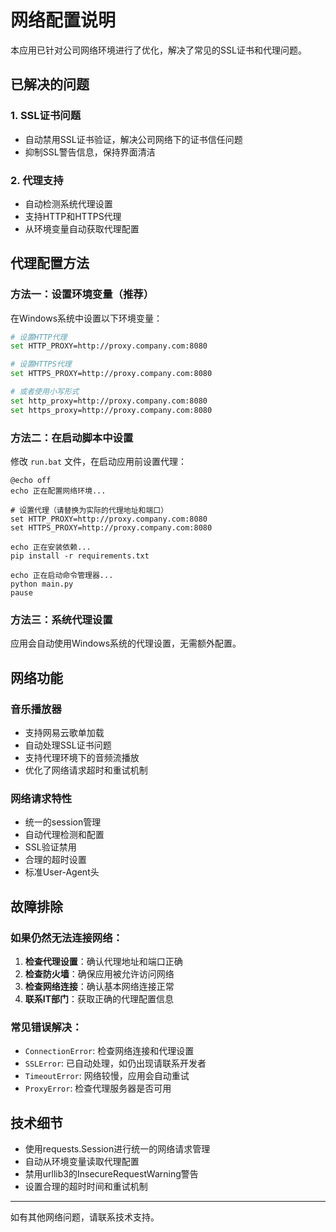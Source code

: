 # 网络配置说明

本应用已针对公司网络环境进行了优化，解决了常见的SSL证书和代理问题。

## 已解决的问题

### 1. SSL证书问题
- 自动禁用SSL证书验证，解决公司网络下的证书信任问题
- 抑制SSL警告信息，保持界面清洁

### 2. 代理支持
- 自动检测系统代理设置
- 支持HTTP和HTTPS代理
- 从环境变量自动获取代理配置

## 代理配置方法

### 方法一：设置环境变量（推荐）

在Windows系统中设置以下环境变量：

```bash
# 设置HTTP代理
set HTTP_PROXY=http://proxy.company.com:8080

# 设置HTTPS代理
set HTTPS_PROXY=http://proxy.company.com:8080

# 或者使用小写形式
set http_proxy=http://proxy.company.com:8080
set https_proxy=http://proxy.company.com:8080
```

### 方法二：在启动脚本中设置

修改 `run.bat` 文件，在启动应用前设置代理：

```batch
@echo off
echo 正在配置网络环境...

# 设置代理（请替换为实际的代理地址和端口）
set HTTP_PROXY=http://proxy.company.com:8080
set HTTPS_PROXY=http://proxy.company.com:8080

echo 正在安装依赖...
pip install -r requirements.txt

echo 正在启动命令管理器...
python main.py
pause
```

### 方法三：系统代理设置

应用会自动使用Windows系统的代理设置，无需额外配置。

## 网络功能

### 音乐播放器
- 支持网易云歌单加载
- 自动处理SSL证书问题
- 支持代理环境下的音频流播放
- 优化了网络请求超时和重试机制

### 网络请求特性
- 统一的session管理
- 自动代理检测和配置
- SSL验证禁用
- 合理的超时设置
- 标准User-Agent头

## 故障排除

### 如果仍然无法连接网络：

1. **检查代理设置**：确认代理地址和端口正确
2. **检查防火墙**：确保应用被允许访问网络
3. **检查网络连接**：确认基本网络连接正常
4. **联系IT部门**：获取正确的代理配置信息

### 常见错误解决：

- `ConnectionError`: 检查网络连接和代理设置
- `SSLError`: 已自动处理，如仍出现请联系开发者
- `TimeoutError`: 网络较慢，应用会自动重试
- `ProxyError`: 检查代理服务器是否可用

## 技术细节

- 使用requests.Session进行统一的网络请求管理
- 自动从环境变量读取代理配置
- 禁用urllib3的InsecureRequestWarning警告
- 设置合理的超时时间和重试机制

---

如有其他网络问题，请联系技术支持。